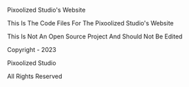 ﻿Pixoolized Studio's Website

This Is The Code Files For The Pixoolized Studio's Website

This Is Not An Open Source Project And Should Not Be Edited

Copyright - 2023

Pixoolized Studio

All Rights Reserved
